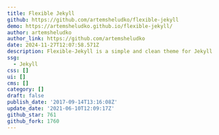 ```yaml
---
title: Flexible Jekyll
github: https://github.com/artemsheludko/flexible-jekyll
demo: https://artemsheludko.github.io/flexible-jekyll/
author: artemsheludko
author_link: https://github.com/artemsheludko
date: 2024-11-27T12:07:58.571Z
description: Flexible-Jekyll is a simple and clean theme for Jekyll
ssg:
  - Jekyll
css: []
ui: []
cms: []
category: []
draft: false
publish_date: '2017-09-14T13:16:08Z'
update_date: '2021-06-10T12:09:17Z'
github_star: 761
github_fork: 1760
---
```

